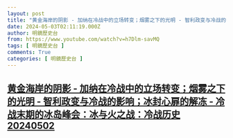 ```yaml
---
layout: post
title: "黄金海岸的阴影 - 加纳在冷战中的立场转变；烟雾之下的光明 - 智利政变与冷战的影响；冰封心扉的解冻 - 冷战末期的冰岛峰会：冰与火之战：冷战历史20240502"
date: 2024-05-03T02:11:19.000Z
author: 明鏡歷史台
from: https://www.youtube.com/watch?v=h7Dlm-savMQ
tags: [ 明鏡歷史台 ]
comments: True
categories: [ 明鏡歷史台 ]
---
```

<!--1714702279000-->
[黄金海岸的阴影 - 加纳在冷战中的立场转变；烟雾之下的光明 - 智利政变与冷战的影响；冰封心扉的解冻 - 冷战末期的冰岛峰会：冰与火之战：冷战历史20240502](https://www.youtube.com/watch?v=h7Dlm-savMQ)
------

<div>

</div>
